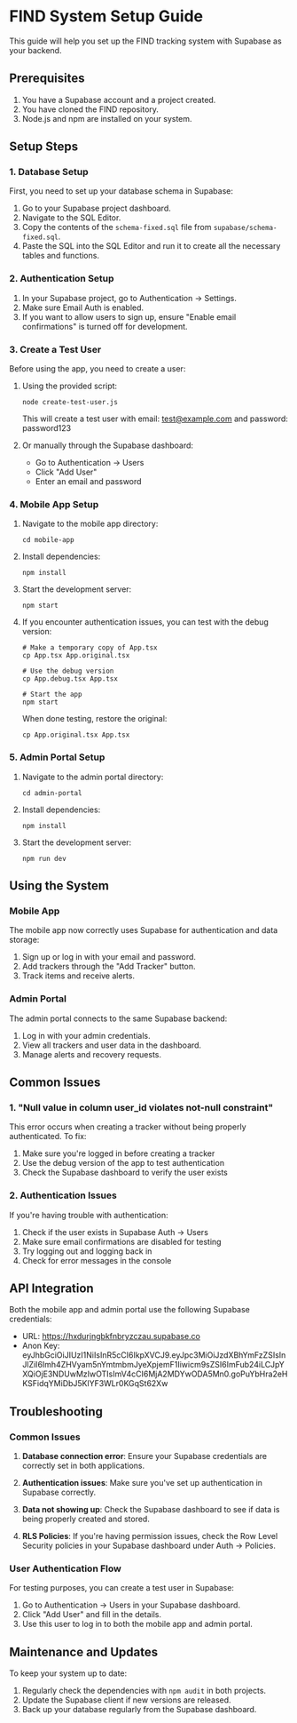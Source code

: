 # FIND System Setup Guide

This guide will help you set up the FIND tracking system with Supabase as your backend.

## Prerequisites

1. You have a Supabase account and a project created.
2. You have cloned the FIND repository.
3. Node.js and npm are installed on your system.

## Setup Steps

### 1. Database Setup

First, you need to set up your database schema in Supabase:

1. Go to your Supabase project dashboard.
2. Navigate to the SQL Editor.
3. Copy the contents of the `schema-fixed.sql` file from `supabase/schema-fixed.sql`.
4. Paste the SQL into the SQL Editor and run it to create all the necessary tables and functions.

### 2. Authentication Setup

1. In your Supabase project, go to Authentication → Settings.
2. Make sure Email Auth is enabled.
3. If you want to allow users to sign up, ensure "Enable email confirmations" is turned off for development.

### 3. Create a Test User

Before using the app, you need to create a user:

1. Using the provided script:
   ```
   node create-test-user.js
   ```
   This will create a test user with email: test@example.com and password: password123

2. Or manually through the Supabase dashboard:
   - Go to Authentication → Users
   - Click "Add User"
   - Enter an email and password

### 4. Mobile App Setup

1. Navigate to the mobile app directory:
   ```
   cd mobile-app
   ```

2. Install dependencies:
   ```
   npm install
   ```

3. Start the development server:
   ```
   npm start
   ```

4. If you encounter authentication issues, you can test with the debug version:
   ```
   # Make a temporary copy of App.tsx
   cp App.tsx App.original.tsx
   
   # Use the debug version
   cp App.debug.tsx App.tsx
   
   # Start the app
   npm start
   ```
   
   When done testing, restore the original:
   ```
   cp App.original.tsx App.tsx
   ```

### 5. Admin Portal Setup

1. Navigate to the admin portal directory:
   ```
   cd admin-portal
   ```

2. Install dependencies:
   ```
   npm install
   ```

3. Start the development server:
   ```
   npm run dev
   ```

## Using the System

### Mobile App

The mobile app now correctly uses Supabase for authentication and data storage:

1. Sign up or log in with your email and password.
2. Add trackers through the "Add Tracker" button.
3. Track items and receive alerts.

### Admin Portal

The admin portal connects to the same Supabase backend:

1. Log in with your admin credentials.
2. View all trackers and user data in the dashboard.
3. Manage alerts and recovery requests.

## Common Issues

### 1. "Null value in column user_id violates not-null constraint"

This error occurs when creating a tracker without being properly authenticated. To fix:

1. Make sure you're logged in before creating a tracker
2. Use the debug version of the app to test authentication
3. Check the Supabase dashboard to verify the user exists

### 2. Authentication Issues

If you're having trouble with authentication:

1. Check if the user exists in Supabase Auth -> Users
2. Make sure email confirmations are disabled for testing
3. Try logging out and logging back in
4. Check for error messages in the console

## API Integration

Both the mobile app and admin portal use the following Supabase credentials:

- URL: https://hxdurjngbkfnbryzczau.supabase.co
- Anon Key: eyJhbGciOiJIUzI1NiIsInR5cCI6IkpXVCJ9.eyJpc3MiOiJzdXBhYmFzZSIsInJlZiI6Imh4ZHVyam5nYmtmbmJyeXpjemF1Iiwicm9sZSI6ImFub24iLCJpYXQiOjE3NDUwMzIwOTIsImV4cCI6MjA2MDYwODA5Mn0.goPuYbHra2eHKSFidqYMiDbJ5KlYF3WLr0KGqSt62Xw

## Troubleshooting

### Common Issues

1. **Database connection error**: Ensure your Supabase credentials are correctly set in both applications.

2. **Authentication issues**: Make sure you've set up authentication in Supabase correctly.

3. **Data not showing up**: Check the Supabase dashboard to see if data is being properly created and stored.

4. **RLS Policies**: If you're having permission issues, check the Row Level Security policies in your Supabase dashboard under Auth → Policies.

### User Authentication Flow

For testing purposes, you can create a test user in Supabase:

1. Go to Authentication → Users in your Supabase dashboard.
2. Click "Add User" and fill in the details.
3. Use this user to log in to both the mobile app and admin portal.

## Maintenance and Updates

To keep your system up to date:

1. Regularly check the dependencies with `npm audit` in both projects.
2. Update the Supabase client if new versions are released.
3. Back up your database regularly from the Supabase dashboard.
